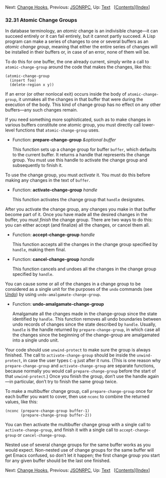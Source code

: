 <!-- This is the GNU Emacs Lisp Reference Manual
corresponding to Emacs version 27.2.

Copyright (C) 1990-1996, 1998-2021 Free Software Foundation,
Inc.

Permission is granted to copy, distribute and/or modify this document
under the terms of the GNU Free Documentation License, Version 1.3 or
any later version published by the Free Software Foundation; with the
Invariant Sections being "GNU General Public License," with the
Front-Cover Texts being "A GNU Manual," and with the Back-Cover
Texts as in (a) below.  A copy of the license is included in the
section entitled "GNU Free Documentation License."

(a) The FSF's Back-Cover Text is: "You have the freedom to copy and
modify this GNU manual.  Buying copies from the FSF supports it in
developing GNU and promoting software freedom." -->

<!-- Created by GNU Texinfo 6.7, http://www.gnu.org/software/texinfo/ -->

Next: [Change Hooks](Change-Hooks.html), Previous: [JSONRPC](JSONRPC.html), Up: [Text](Text.html)   \[[Contents](index.html#SEC_Contents "Table of contents")]\[[Index](Index.html "Index")]

### 32.31 Atomic Change Groups

In database terminology, an *atomic* change is an indivisible change—it can succeed entirely or it can fail entirely, but it cannot partly succeed. A Lisp program can make a series of changes to one or several buffers as an *atomic change group*, meaning that either the entire series of changes will be installed in their buffers or, in case of an error, none of them will be.

To do this for one buffer, the one already current, simply write a call to `atomic-change-group` around the code that makes the changes, like this:

    (atomic-change-group
      (insert foo)
      (delete-region x y))

If an error (or other nonlocal exit) occurs inside the body of `atomic-change-group`, it unmakes all the changes in that buffer that were during the execution of the body. This kind of change group has no effect on any other buffers—any such changes remain.

If you need something more sophisticated, such as to make changes in various buffers constitute one atomic group, you must directly call lower-level functions that `atomic-change-group` uses.

*   Function: **prepare-change-group** *\&optional buffer*

    This function sets up a change group for buffer `buffer`, which defaults to the current buffer. It returns a handle that represents the change group. You must use this handle to activate the change group and subsequently to finish it.

To use the change group, you must *activate* it. You must do this before making any changes in the text of `buffer`.

*   Function: **activate-change-group** *handle*

    This function activates the change group that `handle` designates.

After you activate the change group, any changes you make in that buffer become part of it. Once you have made all the desired changes in the buffer, you must *finish* the change group. There are two ways to do this: you can either accept (and finalize) all the changes, or cancel them all.

*   Function: **accept-change-group** *handle*

    This function accepts all the changes in the change group specified by `handle`, making them final.

<!---->

*   Function: **cancel-change-group** *handle*

    This function cancels and undoes all the changes in the change group specified by `handle`.

You can cause some or all of the changes in a change group to be considered as a single unit for the purposes of the `undo` commands (see [Undo](Undo.html)) by using `undo-amalgamate-change-group`.

*   Function: **undo-amalgamate-change-group**

    Amalgamate all the changes made in the change-group since the state identified by `handle`. This function removes all undo boundaries between undo records of changes since the state described by `handle`. Usually, `handle` is the handle returned by `prepare-change-group`, in which case all the changes since the beginning of the change-group are amalgamated into a single undo unit.

Your code should use `unwind-protect` to make sure the group is always finished. The call to `activate-change-group` should be inside the `unwind-protect`, in case the user types `C-g` just after it runs. (This is one reason why `prepare-change-group` and `activate-change-group` are separate functions, because normally you would call `prepare-change-group` before the start of that `unwind-protect`.) Once you finish the group, don’t use the handle again—in particular, don’t try to finish the same group twice.

To make a multibuffer change group, call `prepare-change-group` once for each buffer you want to cover, then use `nconc` to combine the returned values, like this:

    (nconc (prepare-change-group buffer-1)
           (prepare-change-group buffer-2))

You can then activate the multibuffer change group with a single call to `activate-change-group`, and finish it with a single call to `accept-change-group` or `cancel-change-group`.

Nested use of several change groups for the same buffer works as you would expect. Non-nested use of change groups for the same buffer will get Emacs confused, so don’t let it happen; the first change group you start for any given buffer should be the last one finished.

Next: [Change Hooks](Change-Hooks.html), Previous: [JSONRPC](JSONRPC.html), Up: [Text](Text.html)   \[[Contents](index.html#SEC_Contents "Table of contents")]\[[Index](Index.html "Index")]
